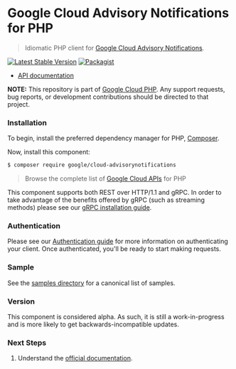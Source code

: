 # Google Cloud Advisory Notifications for PHP

> Idiomatic PHP client for [Google Cloud Advisory Notifications](https://cloud.google.com/advisory-notifications/docs).

[![Latest Stable Version](https://poser.pugx.org/google/cloud-advisorynotifications/v/stable)](https://packagist.org/packages/google/cloud-advisorynotifications) [![Packagist](https://img.shields.io/packagist/dm/google/cloud-advisorynotifications.svg)](https://packagist.org/packages/google/cloud-advisorynotifications)

* [API documentation](https://cloud.google.com/php/docs/reference/cloud-advisorynotifications/latest)

**NOTE:** This repository is part of [Google Cloud PHP](https://github.com/googleapis/google-cloud-php). Any
support requests, bug reports, or development contributions should be directed to
that project.

### Installation

To begin, install the preferred dependency manager for PHP, [Composer](https://getcomposer.org/).

Now, install this component:

```sh
$ composer require google/cloud-advisorynotifications
```

> Browse the complete list of [Google Cloud APIs](https://cloud.google.com/php/docs/reference)
> for PHP

This component supports both REST over HTTP/1.1 and gRPC. In order to take advantage of the benefits
offered by gRPC (such as streaming methods) please see our
[gRPC installation guide](https://cloud.google.com/php/grpc).

### Authentication

Please see our [Authentication guide](https://github.com/googleapis/google-cloud-php/blob/main/AUTHENTICATION.md) for more information
on authenticating your client. Once authenticated, you'll be ready to start making requests.

### Sample

See the [samples directory](samples/) for a canonical list of samples.

### Version

This component is considered alpha. As such, it is still a work-in-progress and is more likely to get backwards-incompatible updates.

### Next Steps

1. Understand the [official documentation](https://cloud.google.com/advisory-notifications/docs/apis).
